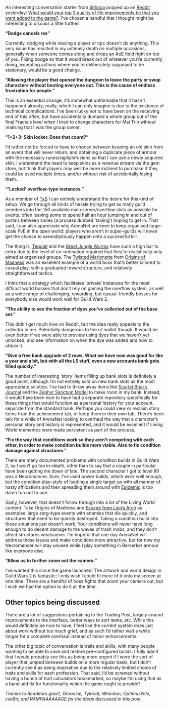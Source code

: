 An interesting conversation starter from [Sithaco](http://www.reddit.com/user/Sithaco) popped up on [Reddit](http://www.reddit.com/r/Guildwars2/) yesterday: [What would your top 3 quality of life improvements be that you want added to the game?](http://www.reddit.com/r/Guildwars2/comments/1z2oap/what_would_your_top_3_quality_of_life/). I’ve chosen a handful that I thought might be interesting to discuss a little further.

**“Dodge cancels res”**

Currently, dodging while ressing a player or npc doesn’t do anything. This very issue has resulted in my untimely death on multiple occasions, generally when someone comes along and drops an AoE field right on top of you. Fixing dodge so that it would break out of whatever you're currently doing, excepting actions where you’re deliberately supposed to be stationary, would be a good change.

**“Allowing the player that opened the dungeon to leave the party or swap characters without booting everyone out. This is the cause of endless frustration for people.”**

This is an essential change; it’s somewhat unthinkable that it hasn't happened already, really, which I can only imagine is due to the existence of technical complications. I’ve been lucky not to have been on the receiving end of this often, but have accidentally dumped a whole group out of the final Fractals level when I tried to change characters for Mai Trin without realising that I was the group owner.

**“1+2+3: Skin locker. Does that count?”**

I’d rather not be forced to have to choose between keeping an old skin from an event that will never return, and obtaining a duplicate piece of armour with the necessary runes/sigils/infusions so that I can use a newly acquired skin. I understand the need to keep skins as a revenue stream via the gem store, but think that players may well be more inclined to purchase if they could be used multiple times, and/or without risk of accidentally losing them.

**“'Locked' overflow-type instances.”**

As a member of [TxS](http://www.reddit.com/r/txs) I can entirely understand the desire for this kind of setup. We go through all kinds of hassle trying to get as many guild members into the 150 available main server/overflow slots as possible for events, often leaving some to spend half an hour jumping in and out of portals between zones (a process dubbed ‘taxiing’) hoping to get in. That said, I can also appreciate why ArenaNet are keen to keep organised large–scale PvE in the open world: players who aren’t in super–guilds will never get the chance to serendipitously happen onto a successful kill.

The thing is, [Tequatl](http://wiki.guildwars2.com/wiki/Tequatl_the_Sunless) and the [Great Jungle Wurms](http://wiki.guildwars2.com/wiki/Triple_Trouble) have such a high bar to entry due to the level of co–ordination required that they’re realistically only aimed at organised groups. The [Twisted Marionette](http://wiki.guildwars2.com/wiki/Twisted_Marionette) from [Origins of Madness](http://wiki.guildwars2.com/wiki/The_Origins_of_Madness) was an excellent example of a world boss that’s better tailored to casual play, with a graduated reward structure, and relatively straightforward tactics.

I think that a strategy which facilitates ‘private’ instances for the most difficult world bosses that don’t rely on gaming the overflow system, as well as a wide range of challenging, rewarding, but casual–friendly bosses for everybody else would work well for Guild Wars 2.

**“The ability to see the fraction of dyes you've collected out of the base set.”**

This didn’t get much love on Reddit, but the idea really appeals to the collector in me. Potentially dangerous to the ol’ wallet though. It would be even better if we were able to preview using dyes that we haven’t yet unlocked, and see information on when the dye was added and how to obtain it.

**“Give a free bank upgrade of 2 rows. What we have now was good for like a year and a bit, but with all the LS stuff, even a new accounts bank gets filled quickly.”**

The number of interesting ‘story’ items filling up bank slots is definitely a good point, although I’m not entirely sold on new bank slots as the most appropriate solution. I’ve had to throw away items like [Scarlet Briar’s Journal](http://wiki.guildwars2.com/wiki/Scarlet_Briar's_Journal) and the [Zephyr Sanctum Model](http://wiki.guildwars2.com/wiki/Zephyr_Sanctum_Model) to make room in my bank. Instead, it would have been nice to have had a separate repository specifically for these things that would function as a personal history for your account, separate from the standard bank. Perhaps you could view or reclaim story items from the achievement tab, or keep them in their own tab. There’s been talk for a while of ArenaNet looking to overhaul the way that a character’s personal story and history is represented, and it would be excellent if Living World mementos were made persistent as part of the process.

**“Fix the way that conditions work so they aren't competing with each other, in order to make condition builds more viable. Also to fix condition damage against structures.”**

There are many documented problems with condition builds in Guild Wars 2, so I won’t go too in–depth, other than to say that a couple in particular have been getting me down of late. The second character I got to level 80 was a Necromancer. Sure, I’ve used power builds, which work well enough, but the condition play–style of loading a single target up with all manner of nasty afflications and then spreading them around with [Epidemic](http://wiki.guildwars2.com/wiki/Epidemic) is too damn fun not to use.

Sadly, however, that doesn’t follow through into a lot of the Living World content. Take Origins of Madness and [Escape from Lion’s Arch](http://wiki.guildwars2.com/wiki/Escape_from_Lion's_Arch) as examples: large zerg–type events with enemies that die quickly, and structures that need to be quickly destroyed. Taking a condition build into those situations just doesn’t work. Your conditions will never have long enough to do decent damage to the waves of trash mobs, and they don’t affect structures whatsoever. I’m hopeful that one day ArenaNet will address these issues and make conditions more attractive, but for now my Necromancer will stay unused while I play something in Berserker armour like everyone else.

**“Allow us to further zoom out the camera.”**

I’ve wanted this since the game launched! The artwork and world design in Guild Wars 2 is fantastic; I only wish I could fit more of it onto my screen at one time. There are a handful of boss fights that zoom your camera out, but I wish we had the option to do it all the time.

<h2 class="h3">Other topics being discussed</h2>

There are a lot of suggestions pertaining to the Trading Post, largely around improvements to the interface, better ways to sort items, etc. While this would definitely be nice to have, I feel like the current system does just about work without too much grief, and as such I’d rather wait a while longer for a complete overhaul instead of minor enhancements.

The other big topic of conversation is traits and skills, with many people wanting to be able to save and restore pre–configured builds. I fully admit that I would probably see this as being more urgent if I were the sort of player that jumped between builds on a more regular basis, but I don’t currently see it as being imperative due to the relatively limited choice of traits and skills for each profession. That said, I’d be screwed without having a bunch of trait calculators bookmarked, so maybe I’m using that as a band–aid fix for functionality which the game ought to provide?

*Thanks to Redditors gaix2, Groonzie, Tylacat, Wheeton, OptimusYale, csk8tr, and RAMPAAAAAAGE for the ideas discussed in this post.*
